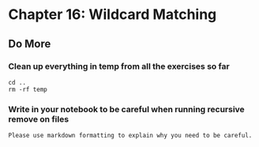 
# Chapter 16: Wildcard Matching

## Do More

### Clean up everything in temp from all the exercises so far

```
cd ..
rm -rf temp
```
    
### Write in your notebook to be careful when running recursive remove on files

    Please use markdown formatting to explain why you need to be careful.

